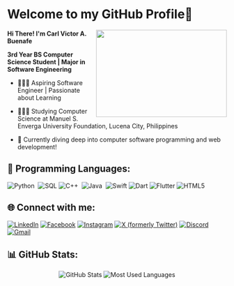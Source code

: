 # Welcome to my GitHub Profile👋 

<img align="right" src="https://media1.tenor.com/m/GD9UKMwnxYIAAAAC/ngoding-mulu.gif" width="300" height="200"/>

**Hi There! I'm Carl Victor A. Buenafe**

**3rd Year BS Computer Science Student | Major in Software Engineering**  


- 👩🏻‍💻 Aspiring Software Engineer | Passionate about Learning

- 👩🏻‍🎓 Studying Computer Science at Manuel S. Enverga University Foundation, Lucena City, Philippines

- 💭 Currently diving deep into computer software programming and web development! 

## 🚀 Programming Languages:

![Python](https://img.shields.io/badge/python-3670A0?style=for-the-badge&logo=python&logoColor=ffdd54) 
![SQL](https://img.shields.io/badge/SQL-4479A1?style=for-the-badge&logo=mysql&logoColor=white) 
![C++](https://img.shields.io/badge/c++-%2300599C.svg?style=for-the-badge&logo=c%2B%2B&logoColor=white) 
![Java](https://img.shields.io/badge/java-%23ED8B00.svg?style=for-the-badge&logo=java&logoColor=white) 
![Swift](https://img.shields.io/badge/swift-F54A2A?style=for-the-badge&logo=swift&logoColor=white)
![Dart](https://img.shields.io/badge/dart-%230175C2.svg?style=for-the-badge&logo=dart&logoColor=white)
![Flutter](https://img.shields.io/badge/Flutter-%2302569B.svg?style=for-the-badge&logo=Flutter&logoColor=white)
![HTML5](https://img.shields.io/badge/html5-%23E34F26.svg?style=for-the-badge&logo=html5&logoColor=white)


## 🌐 Connect with me:

[![LinkedIn](https://img.shields.io/badge/linkedin-%230077B5.svg?style=for-the-badge&logo=linkedin&logoColor=white)](https://www.linkedin.com/in/carl-victor-buenafe-3b9b0a2b8/)
[![Facebook](https://img.shields.io/badge/facebook-%231877F2.svg?style=for-the-badge&logo=facebook&logoColor=white)](https://www.facebook.com/carlvictor328/) 
[![Instagram](https://img.shields.io/badge/instagram-%23E4405F.svg?style=for-the-badge&logo=instagram&logoColor=white)](https://www.instagram.com/civicbuenafe28/) 
[![X (formerly Twitter)](https://img.shields.io/badge/x-%23000000.svg?style=for-the-badge&logo=x&logoColor=white)](https://x.com/civicbuenafe28)
[![Discord](https://img.shields.io/badge/Discord-%235865F2.svg?style=for-the-badge&logo=discord&logoColor=white)](https://discordapp.com/users/719543284019494976)
[![Gmail](https://img.shields.io/badge/Gmail-D14836?style=for-the-badge&logo=gmail&logoColor=white)](mailto:carlvictor328@gmail.com)

## 📊 GitHub Stats:

<div align="center">
  <img src="https://github-readme-stats.vercel.app/api?username=civicbuenafe28&show_icons=true&theme=dark&title_color=FF69B4&text_color=F0F8FF&icon_color=FFD700&bg_color=1E1E2F&border_color=FFFFFF" alt="GitHub Stats" />
  <img src="https://github-readme-stats.vercel.app/api/top-langs/?username=civicbuenafe28&layout=compact&langs_count=4&theme=dark&title_color=FF69B4&text_color=F0F8FF&bg_color=1E1E2F&border_color=FFFFFF&custom_title=Most%20Used%20Languages&card_width=350" alt="Most Used Languages" />
</div>
